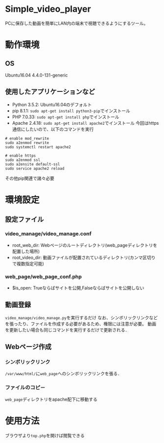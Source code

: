 # Simple_video_player
PCに保存した動画を簡単にLAN内の端末で視聴できるようにするツール。

# 動作環境
## OS
Ubuntu16.04
4.4.0-131-generic

## 使用したアプリケーションなど
- Python 3.5.2:
Ubuntu16.04のデフォルト
- pip 8.1.1:
`sudo apt-get install python3-pip`でインストール
- PHP 7.0.33:
`sudo apt-get install php`でインストール
- Apache 2.4.18:
`sudo apt-get install apache2`でインストール
今回はhttps通信にしたいので、以下のコマンドを実行
```
# enable mod_rewrite
sudo a2enmod rewrite
sudo systemctl restart apache2

# enable https
sudo a2enmod ssl
sudo a2ensite default-ssl
sudo service apache2 reload
```

その他pip関連で諸々必要


# 環境設定
## 設定ファイル
### video_manage/video_manage.conf
- root_web_dir: Webページのルートディレクトリ(web_pageディレクトリを配置した場所)
- root_video_dir: 動画ファイルが配置されているディレクトリ(カンマ区切りで複数指定可能)


### web_page/web_page_conf.php
- $is_open: Trueならばサイトを公開,Falseならばサイトを公開しない


## 動画登録
`video_manage/video_manage.py`を実行するだけ
なお、シンボリックリンクなどを張ったり、ファイルを作成する必要があるため、権限には注意が必要。
動画を更新したい場合も同じコマンドを実行するだけで更新される．


## Webページ作成
### シンボリックリンク
`/var/www/html/`に`web_page`へのシンボリックリンクを張る．
### ファイルのコピ－
`web_page`ディレクトリをapache配下に移動する


# 使用方法
ブラウザより`top.php`を開けば閲覧できる
